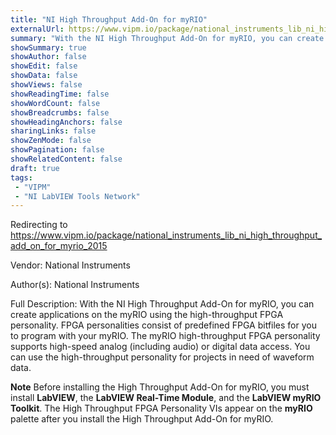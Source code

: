 ```yaml
---
title: "NI High Throughput Add-On for myRIO"
externalUrl: https://www.vipm.io/package/national_instruments_lib_ni_high_throughput_add_on_for_myrio_2015
summary: "With the NI High Throughput Add-On for myRIO, you can create applications on the myRIO using the high-throughput FPGA personality."
showSummary: true
showAuthor: false
showEdit: false
showData: false
showViews: false
showReadingTime: false
showWordCount: false
showBreadcrumbs: false
showHeadingAnchors: false
sharingLinks: false
showZenMode: false
showPagination: false
showRelatedContent: false
draft: true
tags:
 - "VIPM"
 - "NI LabVIEW Tools Network"
---
```


Redirecting to https://www.vipm.io/package/national_instruments_lib_ni_high_throughput_add_on_for_myrio_2015

Vendor: National Instruments

Author(s): National Instruments
 
Full Description:
With the NI High Throughput Add-On for myRIO, you can create applications on the myRIO using the high-throughput FPGA personality. FPGA personalities consist of predefined FPGA bitfiles for you to program with your myRIO. The myRIO high-throughput FPGA personality supports high-speed analog (including audio) or digital data access. You can use the high-throughput personality for projects in need of waveform data.

**Note** Before installing the High Throughput Add-On for myRIO, you must install **LabVIEW**, the **LabVIEW Real-Time Module**, and the **LabVIEW myRIO Toolkit**. The High Throughput FPGA Personality VIs appear on the **myRIO** palette after you install the High Throughput Add-On for myRIO.